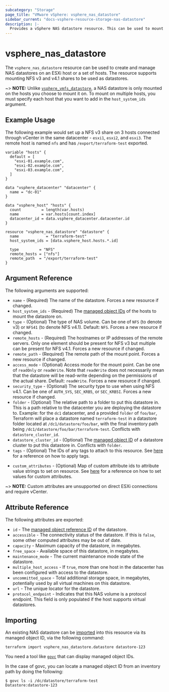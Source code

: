 ```yaml
---
subcategory: "Storage"
page_title: "VMware vSphere: vsphere_nas_datastore"
sidebar_current: "docs-vsphere-resource-storage-nas-datastore"
description: |-
  Provides a vSphere NAS datastore resource. This can be used to mount a NFS share as a datastore on a host.
---
```


# vsphere_nas_datastore

The `vsphere_nas_datastore` resource can be used to create and manage NAS
datastores on an ESXi host or a set of hosts. The resource supports mounting
NFS v3 and v4.1 shares to be used as datastores.

~> **NOTE:** Unlike [`vsphere_vmfs_datastore`][resource-vmfs-datastore], a NAS
datastore is only mounted on the hosts you choose to mount it on. To mount on
multiple hosts, you must specify each host that you want to add in the
`host_system_ids` argument.

[resource-vmfs-datastore]: /docs/providers/vsphere/r/vmfs_datastore.html

## Example Usage

The following example would set up a NFS v3 share on 3 hosts connected through
vCenter in the same datacenter - `esxi1`, `esxi2`, and `esxi3`. The remote host
is named `nfs` and has `/export/terraform-test` exported.

```hcl
variable "hosts" {
  default = [
    "esxi-01.example.com",
    "esxi-02.example.com",
    "esxi-03.example.com",
  ]
}

data "vsphere_datacenter" "datacenter" {
  name = "dc-01"
}

data "vsphere_host" "hosts" {
  count         = length(var.hosts)
  name          = var.hosts[count.index]
  datacenter_id = data.vsphere_datacenter.datacenter.id
}

resource "vsphere_nas_datastore" "datastore" {
  name            = "terraform-test"
  host_system_ids = [data.vsphere_host.hosts.*.id]

  type         = "NFS"
  remote_hosts = ["nfs"]
  remote_path  = "/export/terraform-test"
}
```

## Argument Reference

The following arguments are supported:

* `name` - (Required) The name of the datastore. Forces a new resource if
  changed.
* `host_system_ids` - (Required) The [managed object IDs][docs-about-morefs] of
  the hosts to mount the datastore on.
* `type` - (Optional) The type of NAS volume. Can be one of `NFS` (to denote
  v3) or `NFS41` (to denote NFS v4.1). Default: `NFS`. Forces a new resource if
  changed.
* `remote_hosts` - (Required) The hostnames or IP addresses of the remote
  servers. Only one element should be present for NFS v3 but multiple
  can be present for NFS v4.1. Forces a new resource if changed.
* `remote_path` - (Required) The remote path of the mount point. Forces a new
  resource if changed.
* `access_mode` - (Optional) Access mode for the mount point. Can be one of
  `readOnly` or `readWrite`. Note that `readWrite` does not necessarily mean
  that the datastore will be read-write depending on the permissions of the
  actual share. Default: `readWrite`. Forces a new resource if changed.
* `security_type` - (Optional) The security type to use when using NFS v4.1.
  Can be one of `AUTH_SYS`, `SEC_KRB5`, or `SEC_KRB5I`. Forces a new resource
  if changed.
* `folder` - (Optional) The relative path to a folder to put this datastore in.
  This is a path relative to the datacenter you are deploying the datastore to.
  Example: for the `dc1` datacenter, and a provided `folder` of `foo/bar`,
  Terraform will place a datastore named `terraform-test` in a datastore folder
  located at `/dc1/datastore/foo/bar`, with the final inventory path being
  `/dc1/datastore/foo/bar/terraform-test`. Conflicts with
  `datastore_cluster_id`.
* `datastore_cluster_id` - (Optional) The [managed object
  ID][docs-about-morefs] of a datastore cluster to put this datastore in.
  Conflicts with `folder`.
* `tags` - (Optional) The IDs of any tags to attach to this resource. See
  [here][docs-applying-tags] for a reference on how to apply tags.

[docs-applying-tags]: /docs/providers/vsphere/r/tag.html#using-tags-in-a-supported-resource
[docs-about-morefs]: /docs/providers/vsphere/index.html#use-of-managed-object-references-by-the-vsphere-provider

* `custom_attributes` - (Optional) Map of custom attribute ids to attribute
  value strings to set on resource. See [here][docs-setting-custom-attributes]
  for a reference on how to set values for custom attributes.

[docs-setting-custom-attributes]: /docs/providers/vsphere/r/custom_attribute.html#using-custom-attributes-in-a-supported-resource

~> **NOTE:** Custom attributes are unsupported on direct ESXi connections
and require vCenter.

## Attribute Reference

The following attributes are exported:

* `id` - The [managed object reference ID][docs-about-morefs] of the datastore.
* `accessible` - The connectivity status of the datastore. If this is `false`,
  some other computed attributes may be out of date.
* `capacity` - Maximum capacity of the datastore, in megabytes.
* `free_space` - Available space of this datastore, in megabytes.
* `maintenance_mode` - The current maintenance mode state of the datastore.
* `multiple_host_access` - If `true`, more than one host in the datacenter has
  been configured with access to the datastore.
* `uncommitted_space` - Total additional storage space, in megabytes,
  potentially used by all virtual machines on this datastore.
* `url` - The unique locator for the datastore.
* `protocol_endpoint` - Indicates that this NAS volume is a protocol endpoint.
  This field is only populated if the host supports virtual datastores.

## Importing

An existing NAS datastore can be [imported][docs-import] into this resource via
its managed object ID, via the following command:

[docs-import]: https://developer.hashicorp.com/terraform/cli/import

```shell
terraform import vsphere_nas_datastore.datastore datastore-123
```

You need a tool like [`govc`][ext-govc] that can display managed object IDs.

[ext-govc]: https://github.com/vmware/govmomi/tree/master/govc

In the case of govc, you can locate a managed object ID from an inventory path
by doing the following:

```shell
$ govc ls -i /dc/datastore/terraform-test
Datastore:datastore-123
```
